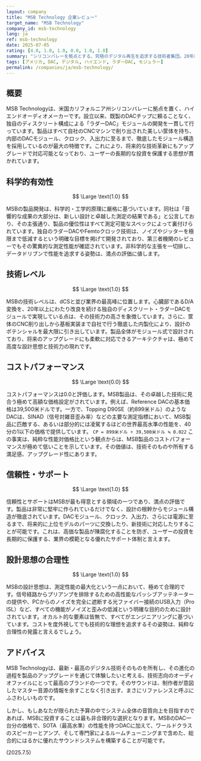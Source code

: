 ```yaml
---
layout: company
title: "MSB Technology 企業レビュー"
target_name: "MSB Technology"
company_id: msb-technology
lang: ja
ref: msb-technology
date: 2025-07-05
rating: [4.0, 1.0, 1.0, 0.0, 1.0, 1.0]
summary: "シリコンバレーを拠点とする、究極のデジタル再生を追求する技術者集団。20年以上にわたり自社開発を続けるディスクリート・ラダーDACを核に、測定性能の限界に挑む。その製品はモジュール構造によるアップグレード性を前提に設計されており、長期的な価値を保証する。しかし、その技術的理想の追求は価格に一切の妥協を許さず、同等以上の測定性能を持つ製品が1/40以下の価格で存在するため、コストパフォーマンスはゼロ評価となる。エンジニアリングの頂点と、その対価を体現するブランドである。"
tags: [アメリカ, DAC, デジタル, ハイエンド, ラダーDAC, モジュラー]
permalink: /companies/ja/msb-technology/
---
```


## 概要

MSB Technologyは、米国カリフォルニア州シリコンバレーに拠点を置く、ハイエンドオーディオメーカーです。設立以来、既製のDACチップに頼ることなく、独自のディスクリート構成による「ラダーDAC」モジュールの開発を一貫して行っています。製品はすべて自社のCNCマシンで削り出された美しい筐体を持ち、内部のDACモジュール、クロック、入出力に至るまで、徹底したモジュール構造を採用しているのが最大の特徴です。これにより、将来的な技術革新にもアップグレードで対応可能となっており、ユーザーの長期的な投資を保護する思想が貫かれています。

## 科学的有効性

$$ \Large \text{1.0} $$

MSBの製品開発は、科学的・工学的原理に厳格に基づいています。同社は「音響的な成果の大部分は、新しい設計と卓越した測定の結果である」と公言しており、その主張通り、製品の優位性はすべて測定可能なスペックによって裏付けられています。独自のラダーDACやFemtoクロック技術は、ノイズやジッターを極限まで低減するという明確な目標を掲げて開発されており、第三者機関のレビューでもその驚異的な測定性能が確認されています。非科学的な主張を一切排し、データドリブンで性能を追求する姿勢は、満点の評価に値します。

## 技術レベル

$$ \Large \text{1.0} $$

MSBの技術レベルは、dCSと並び業界の最高峰に位置します。心臓部であるD/A変換を、20年以上にわたり改良を続ける独自のディスクリート・ラダーDACモジュールで実現している点は、その技術力の高さを象徴しています。さらに、筐体のCNC削り出しから基板実装まで自社で行う徹底した内製化により、設計のポテンシャルを最大限に引き出しています。製品全体がモジュール式で設計されており、将来のアップグレードにも柔軟に対応できるアーキテクチャは、極めて高度な設計思想と技術力の現れです。

## コストパフォーマンス

$$ \Large \text{0.0} $$

コストパフォーマンスは0.0と評価します。MSB製品は、その卓越した技術に見合う極めて高額な価格設定がされています。例えば、Reference DACの基本価格は39,500米ドルです。一方で、Topping D90SE（約899米ドル）のようなDACは、SINAD（信号対雑音歪み率）などの主要な測定指標において、MSB製品に匹敵する、あるいは部分的には凌駕するほどの世界最高水準の性能を、40分の1以下の価格で提供しています。
`CP = 899米ドル ÷ 39,500米ドル ≒ 0.022`
この事実は、純粋な性能対価格比という観点からは、MSB製品のコストパフォーマンスが極めて低いことを示しています。その価値は、技術そのものや所有する満足感、アップグレード性にあります。

## 信頼性・サポート

$$ \Large \text{1.0} $$

信頼性とサポートはMSBが最も得意とする領域の一つであり、満点の評価です。製品は非常に堅牢に作られているだけでなく、設計の根幹からモジュール構造が徹底されています。DACモジュール、クロック、入出力、さらには電源に至るまで、将来的に上位モデルのパーツに交換したり、新技術に対応したりすることが可能です。これは、高価な製品が陳腐化することを防ぎ、ユーザーの投資を長期的に保護する、業界の模範となる優れたサポート体制と言えます。

## 設計思想の合理性

$$ \Large \text{1.0} $$

MSBの設計思想は、測定性能の最大化という一点において、極めて合理的です。信号経路からプリアンプを排除するための高性能なパッシブアッテネーターの提供や、PCからのノイズを完全に遮断する光ファイバー接続のUSB入力（Pro ISL）など、すべての機能がノイズと歪みの低減という明確な目的のために設計されています。オカルト的な要素は皆無で、すべてがエンジニアリングに基づいています。コストを度外視してでも技術的な理想を追求するその姿勢は、純粋な合理性の発露と言えるでしょう。

## アドバイス

MSB Technologyは、最新・最高のデジタル技術そのものを所有し、その進化の過程を製品のアップグレードを通じて体験したいと考える、技術志向のオーディオファイルにとって最高のブランドの一つです。そのサウンドは、制作者が意図したマスター音源の情報を余すことなく引き出す、まさにリファレンスと呼ぶにふさわしいものです。

しかし、もしあなたが限られた予算の中でシステム全体の音質向上を目指すのであれば、MSBに投資することは最も非合理的な選択となります。MSBのDAC一台分の価格で、SOTA（最高水準）の性能を持つDACに加えて、ワールドクラスのスピーカーとアンプ、そして専門家によるルームチューニングまで含めた、総合的にはるかに優れたサウンドシステムを構築することが可能です。

(2025.7.5)
